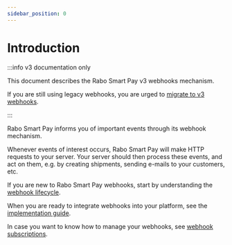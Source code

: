 ```yaml
---
sidebar_position: 0
---
```


# Introduction
:::info v3 documentation only

This document describes the Rabo Smart Pay v3 webhooks mechanism.

If you are still using legacy webhooks, you are urged to
[migrate to v3 webhooks](./advanced-topics/migrating-to-v3-webhooks.md).

:::

Rabo Smart Pay informs you of important events through its webhook mechanism.

Whenever events of interest occurs, Rabo Smart Pay will make HTTP requests to your server. Your server should then 
process these events, and act on them, e.g. by creating shipments, sending e-mails to your customers, etc.

If you are new to Rabo Smart Pay webhooks, start by understanding the [webhook lifecycle](./webhook-lifecycle.md).

When you are ready to integrate webhooks into your platform, see the [implementation guide](./implementation-guide.md).

In case you want to know how to manage your webhooks, see
[webhook subscriptions](./advanced-topics/migrating-to-v3-webhooks.md).
